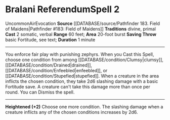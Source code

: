 ﻿---
actions: '[two-actions]'
area: 20-foot burst
component:
- Somatic
- Verbal
duration: 1 minute
element: Air
heighten: '+2'
heighten_level: 2, 4, 6, 8, 10
id: '1219'
level: '2'
name: Bralani Referendum
range: 60 feet
rarity: Uncommon
saving_throw: basicFortitude, see text
school: Evocation
source: '[[DATABASE/source/Pathfinder 183. Field of Maidens|Pathfinder #183: Field
  of Maidens]]'
tradition:
- Divine
- Primal
trait:
- '[[DATABASE/trait/Air|Air]]'
- '[[DATABASE/trait/Evocation|Evocation]]'
- '[[DATABASE/trait/Uncommon|Uncommon]]'
type: Spell

---
# Bralani Referendum<span class="item-type">Spell 2</span>

<span class="trait-uncommon item-trait">Uncommon</span><span class="item-trait">Air</span><span class="item-trait">Evocation</span>
**Source** [[DATABASE/source/Pathfinder 183. Field of Maidens|Pathfinder #183: Field of Maidens]]
**Traditions** divine, primal
**Cast** <span class="action-icon">2</span> somatic, verbal
**Range** 60 feet; **Area** 20-foot burst
**Saving Throw** basic Fortitude, see text; **Duration** 1 minute

---
You enforce fair play with punishing zephyrs. When you Cast this Spell, choose one condition from among [[DATABASE/condition/Clumsy|clumsy]], [[DATABASE/condition/Drained|drained]], [[DATABASE/condition/Enfeebled|enfeebled]], or [[DATABASE/condition/Stupefied|stupefied]]. When a creature in the area inflicts the chosen condition, they take 2d6 slashing damage with a basic Fortitude save. A creature can't take this damage more than once per round. You can Dismiss the spell.

---
**Heightened (+2)** Choose one more condition. The slashing damage when a creature inflicts any of the chosen conditions increases by 2d6.